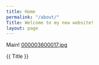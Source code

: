 ```yaml
---
title: Home
permalink: "/about/"
Title: Welcome to my new website!
layout: page
---
```


Main!
[000003600017.jpg](/uploads/000003600017.jpg)

{{ Title }}